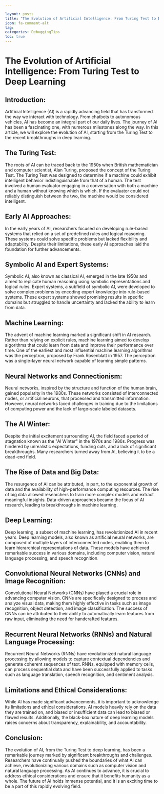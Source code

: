 ```yaml
---

layout: posts
title: "The Evolution of Artificial Intelligence: From Turing Test to Deep Learning"
icon: fa-comment-alt
tag:      
categories: DebuggingTips
toc: true
---
```




# The Evolution of Artificial Intelligence: From Turing Test to Deep Learning

## Introduction:

Artificial Intelligence (AI) is a rapidly advancing field that has transformed the way we interact with technology. From chatbots to autonomous vehicles, AI has become an integral part of our daily lives. The journey of AI has been a fascinating one, with numerous milestones along the way. In this article, we will explore the evolution of AI, starting from the Turing Test to the recent breakthroughs in deep learning.

## The Turing Test:

The roots of AI can be traced back to the 1950s when British mathematician and computer scientist, Alan Turing, proposed the concept of the Turing Test. The Turing Test was designed to determine if a machine could exhibit intelligent behavior indistinguishable from that of a human. The test involved a human evaluator engaging in a conversation with both a machine and a human without knowing which is which. If the evaluator could not reliably distinguish between the two, the machine would be considered intelligent.

## Early AI Approaches:

In the early years of AI, researchers focused on developing rule-based systems that relied on a set of predefined rules and logical reasoning. These systems could solve specific problems but lacked flexibility and adaptability. Despite their limitations, these early AI approaches laid the foundation for further advancements.

## Symbolic AI and Expert Systems:

Symbolic AI, also known as classical AI, emerged in the late 1950s and aimed to replicate human reasoning using symbolic representations and logical rules. Expert systems, a subfield of symbolic AI, were developed to solve complex problems by encoding expert knowledge into rule-based systems. These expert systems showed promising results in specific domains but struggled to handle uncertainty and lacked the ability to learn from data.

## Machine Learning:

The advent of machine learning marked a significant shift in AI research. Rather than relying on explicit rules, machine learning aimed to develop algorithms that could learn from data and improve their performance over time. One of the earliest and most influential machine learning algorithms was the perceptron, proposed by Frank Rosenblatt in 1957. The perceptron was a single-layer neural network capable of learning simple patterns.

## Neural Networks and Connectionism:

Neural networks, inspired by the structure and function of the human brain, gained popularity in the 1980s. These networks consisted of interconnected nodes, or artificial neurons, that processed and transmitted information. However, neural networks faced challenges in training due to the limitations of computing power and the lack of large-scale labeled datasets.

## The AI Winter:

Despite the initial excitement surrounding AI, the field faced a period of stagnation known as the "AI Winter" in the 1970s and 1980s. Progress was hindered by unrealistic expectations, funding cuts, and a lack of significant breakthroughs. Many researchers turned away from AI, believing it to be a dead-end field.

## The Rise of Data and Big Data:

The resurgence of AI can be attributed, in part, to the exponential growth of data and the availability of high-performance computing resources. The rise of big data allowed researchers to train more complex models and extract meaningful insights. Data-driven approaches became the focus of AI research, leading to breakthroughs in machine learning.

## Deep Learning:

Deep learning, a subset of machine learning, has revolutionized AI in recent years. Deep learning models, also known as artificial neural networks, are composed of multiple layers of interconnected nodes, enabling them to learn hierarchical representations of data. These models have achieved remarkable success in various domains, including computer vision, natural language processing, and speech recognition.

## Convolutional Neural Networks (CNNs) and Image Recognition:

Convolutional Neural Networks (CNNs) have played a crucial role in advancing computer vision. CNNs are specifically designed to process and analyze visual data, making them highly effective in tasks such as image recognition, object detection, and image classification. The success of CNNs can be attributed to their ability to automatically learn features from raw input, eliminating the need for handcrafted features.

## Recurrent Neural Networks (RNNs) and Natural Language Processing:

Recurrent Neural Networks (RNNs) have revolutionized natural language processing by allowing models to capture contextual dependencies and generate coherent sequences of text. RNNs, equipped with memory cells, can process sequential data and have been successfully applied to tasks such as language translation, speech recognition, and sentiment analysis.

## Limitations and Ethical Considerations:

While AI has made significant advancements, it is important to acknowledge its limitations and ethical considerations. AI models heavily rely on the data they are trained on, and biased or insufficient data can lead to biased or flawed results. Additionally, the black-box nature of deep learning models raises concerns about transparency, explainability, and accountability.

## Conclusion:

The evolution of AI, from the Turing Test to deep learning, has been a remarkable journey marked by significant breakthroughs and challenges. Researchers have continually pushed the boundaries of what AI can achieve, revolutionizing various domains such as computer vision and natural language processing. As AI continues to advance, it is crucial to address ethical considerations and ensure that it benefits humanity as a whole. The future of AI holds immense potential, and it is an exciting time to be a part of this rapidly evolving field.